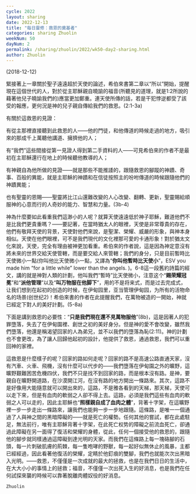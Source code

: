 ```yaml
---
cycle: 2022
layout: sharing
date: 2022-12-13
title: "每日靈修：救恩的奠基者"
categories: sharing Zhuolin
weekNum: 50
dayNum: 2
permalink: /sharing/zhuolin/2022/wk50-day2-sharing.html
author: Zhuolin
---
```

(2018-12-12)

緊接著上一章關於聖子遠遠超於天使的論述，希伯來書第二章以“所以”開始，提醒現在這個世代的人，對於從主耶穌親自曉諭的福音(所聽見的道理，就是1:2所說的藉著他兒子曉諭我們的)應當更加鄭重。連天使所傳的話，若是干犯悖逆都受了該受的報應，更何況是神的兒子親自傳給我們的救恩。(2:1-3a)  

有關於這救恩的見證：  

有從主那裡直接聽到此救恩的人——他的門徒，和他傳道的時候走過的地方，吸引來的那成千上萬聽他講道、擁擠他的人；  

有“我們”這些間接從第一見證人得到第二手資料的人——可見希伯來的作者不是最初在主耶穌還行在地上的時候聽他教導的人；  

有神親自為他所做的見證——就是那些不能推諉的，跟隨救恩的腳蹤的神蹟、奇事、百般的異能，就是主耶穌的神蹟和在信徒按照主的吩咐傳道的時候跟隨他們的神蹟異能；  

也有聖靈的恩賜——聖靈將比江山還難改變的人心改變、翻轉、更新，聖靈賜給順服神的心意而行的人奇妙的能力、智慧和力量。(3b-4)  

神為什麼要如此看重我們這渺小的人呢？就算天使遠遠低於神子耶穌，難道他們不是比我們更貴重嗎？——要記著，在當時猶太人的眼裡，天使是非常尊貴的存在，他們有敬拜天使的背景，天使對他們來說，是聖潔、榮耀、威嚴的形象，與神本身相似。天使在他們眼裡，可不是我們現代的文化裡那可愛的卡通形象！對於猶太文化來說，天使，完全有理由被神更加看重。希伯來的作者說，這是因為神定意沒有將未來的世界交給天使管轄，而是要交給人來管轄；我們的身分，只是目前暫時比天使微小一點(你叫他比天使微小一點，又譯為“**你叫他暫時比天使小**”，ESV you made him “for a little while” lower than the angels. )。6-8這一段舊約詩篇的經文，講的就是神對人類的計劃，他叫我們“暫時”比天使微小，注意这个“**赐荣耀冠冕**”和“**派他管理**”以及“**叫万物服在他脚下**”，用的不是将来式，而是过去完成式，让我们想到在起初的创造的时候，在伊甸园里，亚当管理伊甸园，为所有的活物命名的场景(创世纪2)！希伯來書的作者在此提醒我們，在萬物被造的一開始，神就已經定下對人的美好計劃。(5-8a)  

下面是講到救恩的必要性：“**只是我們現在還不見萬物服他**”(8b)，這是因著人的犯罪墮落，失去了在伊甸園裡、創世之初的美好身分。但是神的愛不會改變，雖然我們墮落，他還是稱渴望回家的人為弟兄，並不以我們的墮落為恥(2:11)。神的計劃也不會更改，為了讓人回歸他起初的設計，他提供了救恩，通過救恩，我們可以重回神的家裡。  

這救恩是什麼樣子的呢？回家的路如何走呢？回家的路不是高速公路直通天家，沒有汽車、火車、飛機，沒有什麼可以代步的——我們墮落在伊甸園之外的曠野，這曠野艱難困苦危機四伏，我們不只是找不到回家的路，而是根本沒有路。是神，要親自在曠野開道路，在沙漠開江河，在沒有路的地方開出一條路來。其次，這路不是好像用大能隨意就可以開出來的，這路，不是雅各看到的天梯，那天梯，天使可以走下來，但是有血肉的軟弱之人卻不得上去。這路，必須是我們這些有血肉的軟弱之人可以走的，因此主耶穌也“**照樣親自成了血肉之體**”，背著十字架，在這曠野裡一步一步走出一條路來，讓我們也能夠一步一步地跟隨。這條路，是唯一一個通過了人與神之間的黑暗障礙的——就是死亡的權勢。任何其他的嘗試，都在此處駐足，無法前行，唯有主耶穌背著十字架，在此死亡权势的障礙之前流血死亡，卻通過此障礙在另一面得了復活和榮耀的身體，從此，任何一個接受他的救恩的，跟隨他的腳步就同樣通過這障礙到達光明的天家。而我們在這條路上每一塊硌腳的石頭，每一片刺破肌膚的荊棘，每一隻咆哮的野獸，每一起好似無休止的風暴，主都已經經過，因此看著他復活的榮耀，定睛於他釘痕的雙腳，我們也就能次次出黑暗入光明。——救恩，不僅僅是一次成就的最大的拯救，也是在我們日日的生活中，在大大小小的事情上的拯救；福音，不僅僅一次出死入生的好消息，也是我們在任何試探來襲的時候可以靠著脫離肉體奴役的好消息。  

`Zhuolin`  

